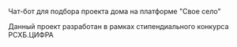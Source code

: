Чат-бот для подбора проекта дома на платформе "Свое село"

Данный проект разработан в рамках стипендиального конкурса РСХБ.ЦИФРА
